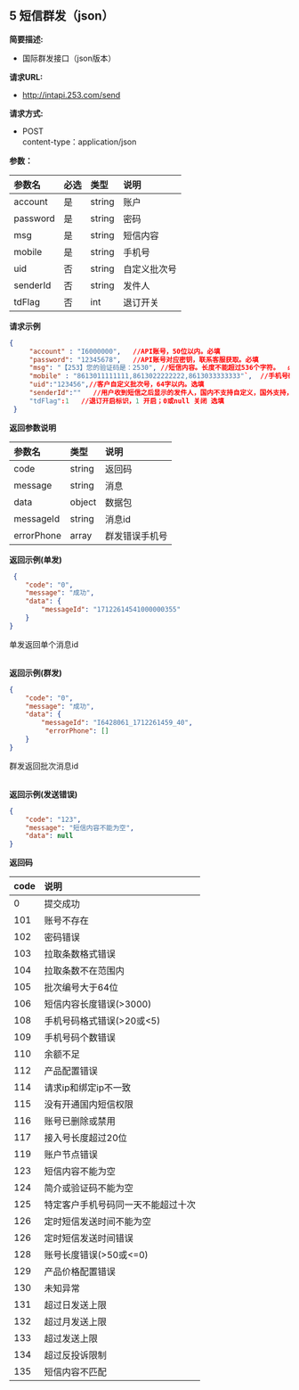 ## 5 短信群发（json）

**简要描述:**
* 国际群发接口（json版本）

**请求URL:**
* http://intapi.253.com/send

**请求方式:**
* POST<br/>
content-type：application/json

**参数：**

|参数名|必选|类型|说明|
|:---|:---|:---|:---|
|account|是|string|账户|
|password|是|string|密码|
|msg|是|string|短信内容|
|mobile|是|string|手机号|
|uid|否|string|自定义批次号|
|senderId|否|string|发件人|
|tdFlag|否|int|退订开关|
**请求示例**
```json
{
     "account" : "I6000000",   //API账号，50位以内。必填
     "password": "12345678",   //API账号对应密钥，联系客服获取。必填
     "msg": "【253】您的验证码是：2530", //短信内容。长度不能超过536个字符。  必填
     "mobile" : "8613011111111,8613022222222,8613033333333"`,  //手机号码，格式(区号+手机号码)，例如：8615800000000，其中86为中国的区号，区号前不使用00开头,15800000000为接收短信的真实手机号码。5-20位。必填
     "uid":"123456",//客户自定义批次号，64字以内。选填
     "senderId":""   //用户收到短信之后显示的发件人，国内不支持自定义，国外支持，但是需要提前和运营商沟通注册，具体请与TIG对接人员确定。选填
     "tdFlag":1   //退订开启标识，1 开启；0或null 关闭 选填
 }
 ```

**返回参数说明**

|参数名|类型|说明|
|:---|:---|:---|
|code|string|返回码|
|message|string|消息|
|data|object|数据包|
|messageId|string|消息id|
|errorPhone|array|群发错误手机号|

**返回示例(单发)**<br/>
```json
 {
    "code": "0",
    "message": "成功",
    "data": {
        "messageId": "17122614541000000355"
    }
}
```
单发返回单个消息id
<br/>
<br/>

**返回示例(群发)**<br/>
```json
{
    "code": "0",
    "message": "成功",
    "data": {
        "messageId": "I6428061_1712261459_40",
         "errorPhone": []
    }
}
```
群发返回批次消息id
<br/>
<br/>

**返回示例(发送错误)**
```json
{
    "code": "123",
    "message": "短信内容不能为空",
    "data": null
}
```
**返回码**

|code|说明|
|:---|:---|
|0|提交成功|
|101|账号不存在|
|102|密码错误|
|103|拉取条数格式错误|
|104|拉取条数不在范围内|
|105|批次编号大于64位|
|106|短信内容长度错误(>3000)|
|108|手机号码格式错误(>20或<5)|
|109|手机号码个数错误|
|110|余额不足|
|112|产品配置错误|
|114|请求ip和绑定ip不一致|
|115|没有开通国内短信权限|
|116|账号已删除或禁用|
|117|接入号长度超过20位|
|119|账户节点错误|
|123|短信内容不能为空|
|124|简介或验证码不能为空|
|125|特定客户手机号码同一天不能超过十次|
|126|定时短信发送时间不能为空|
|126|定时短信发送时间错误|
|128|账号长度错误(>50或<=0)|
|129|产品价格配置错误|
|130|未知异常|
|131|超过日发送上限|
|132|超过月发送上限|
|133|超过发送上限|
|134|超过反投诉限制|
|135|短信内容不匹配|




